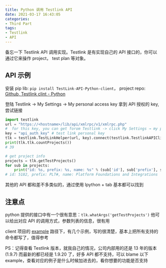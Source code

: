 ```yaml
---
title: Python 调用 Testlink API
date: 2021-03-17 16:43:05
categories:
- Third Part
tags:
- Testlink
- API
---
```


备忘一下 Testlink API 调用实现。Testlink 是有实现自己的 API 接口的，你可以通过它来操作 project， test plan 等对象。

## API 示例

安装 pip lib: `pip install TestLink-API-Python-client`， project repo: [Github, Testlink clint - Python](https://github.com/lczub/TestLink-API-Python-client)

登陆 Testlink -> My Settings -> My personal access key 拿到 API 授权的 key, 尝试链接

```python
import testlink
url = "https://<hostname>/lib/api/xmlrpc/v1/xmlrpc.php"
#  for this key, you can get forom Testlink -> click My Settings → my personal access key field
key = "api_auth_key" # test link personal key
tlk = testlink.TestLinkHelper(url, key).connect(testlink.TestlinkAPIClient)
print(tlk.tlk.countProjects())
# 39

# get project info
projects = tlk.getTestProjects()
for sub in projects:
    print("id: %s, prefix: %s, name: %s" % (sub['id'], sub['prefix'], sub['name']))
# id: 5182, prefix: PLT#, name: Platform Foundations and Integrations
```

其他的 API 都和差不多类似的，通过使用 Ipython + tab 基本都可以找到

## 注意点

python 提供的接口中有一个很有意思：`tlk.whatArgs('getTestProjects')` 他可以给出对应 API 的调用方式，参数列表的信息，很有用

client 项目的 [example](https://github.com/lczub/TestLink-API-Python-client/blob/master/example/) 路径下，有几个示例，写的很清楚，基本上把所有支持的命令都写了，值得参考

PS：记得查看 Testlink 版本，就我自己的情况，公司内部用的还是 13 年的版本(1.9.7) 而最新的都已经是 1.9.20 了，好多 API 都不支持，可以 blame 以下 example，查看对应的例子是什么时候加进去的，看你想要的功能是否支持